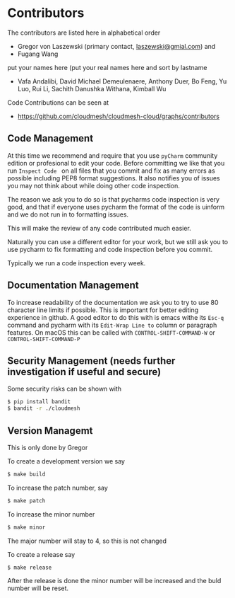 # Contributors

The contributors are listed here in alphabetical order

* Gregor von Laszewski (primary contact, laszewski@gmial.com) and
* Fugang Wang

put your names here (put your real names here and sort by lastname

* Vafa Andalibi,
  David Michael Demeulenaere,
  Anthony Duer,
  Bo Feng,
  Yu Luo,
  Rui Li, 
  Sachith Danushka Withana,
  Kimball Wu

Code Contributions can be seen at

* <https://github.com/cloudmesh/cloudmesh-cloud/graphs/contributors>

## Code Management

At this time we recommend and require that you use `pyCharm` community edition
or profesional to edit your code. Before committing we like that you run
`Inspect Code ` on all files that you commit and fix as many errors as possible
including PEP8 format suggestions. It also notifies you of issues you may not
think about while doing other code inspection.

The reason we ask you to do so is that pycharms code inspection is very good,
and that if everyone uses pycharm the format of the code is uinform and we do
not run in to formatting issues.

This will make the review of any code contributed much easier.

Naturally you can use a different editor for your work, but we still ask you to
use pycharm to fix formatting and code inspection before you commit.

Typically we run a code inspection every week.

## Documentation Management

To increase readability of the documentation we ask you to try to use 80
character line limits if possible. This is important for better editing
experience in github. A good editor to do this with is emacs withe its `Esc-q`
command and pycharm with its `Edit-Wrap Line to` column or paragraph features.
On macOS this can be called with `CONTROL-SHIFT-COMMAND-W` or
`CONTROL-SHIFT-COMMAND-P`

## Security Management (needs further investigation if useful and secure)

Some security risks can be shown with

```bash
$ pip install bandit
$ bandit -r ./cloudmesh 
```

## Version Managemt

This is only done by Gregor

To create a development version we say 

```bash
$ make build
```

To increase the patch number, say 

```bash
$ make patch
```

To increase the minor number

```bash
$ make minor
```

The major number will stay to 4, so this is not changed

To create a release say

```bash
$ make release
```

After the release is done the minor number will be increased and the buld number
will be reset.


